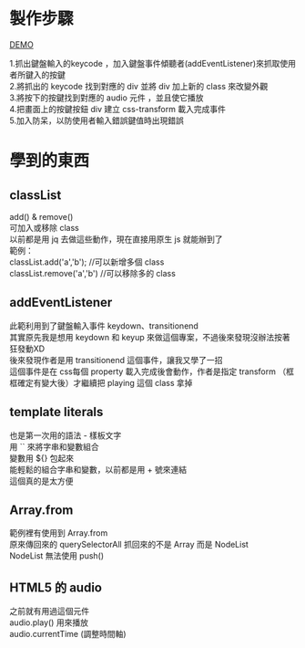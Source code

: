 製作步驟
=========
[DEMO](https://nono1526.github.io/javascript30/01%20-%20JavaScript%20Drum%20Kit/index-nono.html)
<p>
1.抓出鍵盤輸入的keycode ，加入鍵盤事件傾聽者(addEventListener)來抓取使用者所鍵入的按鍵</br>
2.將抓出的 keycode 找到對應的 div 並將 div 加上新的 class 來改變外觀</br>
3.將按下的按鍵找到對應的 audio 元件 ，並且使它播放</br>
4.把畫面上的按鍵按鈕 div 建立 css-transform 載入完成事件</br>
5.加入防呆，以防使用者輸入錯誤鍵值時出現錯誤</br>
<p>

學到的東西
==========
classList
---------------
<p>
add() & remove()</br>
可加入或移除 class</br>
以前都是用 jq 去做這些動作，現在直接用原生 js 就能辦到了</br>
範例：</br>
classList.add('a','b'); //可以新增多個 class</br>
classList.remove('a','b') //可以移除多的 class</br>
<p>

addEventListener
---------------
<p>
此範利用到了鍵盤輸入事件 keydown、transitionend</br>
其實原先我是想用 keydown 和 keyup 來做這個專案，不過後來發現沒辦法按著狂發動XD</br>
後來發現作者是用 transitionend 這個事件，讓我又學了一招</br>
這個事件是在 css每個 property 載入完成後會動作，作者是指定 transform （框框確定有變大後）才繼續把 playing 這個 class 拿掉
<p>

template literals
---------------
也是第一次用的語法 - 樣板文字</br>
用 `` 來將字串和變數組合</br>
變數用 ${} 包起來 </br>
能輕鬆的組合字串和變數，以前都是用 + 號來連結</br>
這個真的是太方便</br>


Array.from
---------------
<p>
範例裡有使用到 Array.from </br>
原來傳回來的 querySelectorAll 抓回來的不是 Array 而是 NodeList</br>
NodeList 無法使用 push()</br>
<p>

HTML5 的 audio
---------------
<p>
之前就有用過這個元件</br>
audio.play() 用來播放</br>
audio.currentTime (調整時間軸)</br>
<p>

